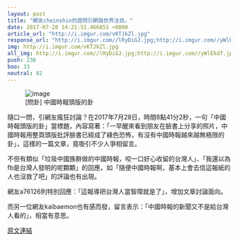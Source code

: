 ```yaml
---
layout: post
title: "網友cheinshin的提問引網路世界注目。"
date: 2017-07-28 14:21:51.466851 +0800
article_url: "http://i.imgur.com/vKTJkZl.jpg"
response_url: "http://i.imgur.com//lRyDiGJ.jpg;http://i.imgur.com//yWlEkdf.jpg"
img: http://i.imgur.com/vKTJkZl.jpg
all_img: http://i.imgur.com//lRyDiGJ.jpg;http://i.imgur.com//yWlEkdf.jpg
push: 236
boo: 33
neutral: 82
---
```


<figure>
<img src="http://i.imgur.com/vKTJkZl.jpg" alt="image">
<figcaption>
[問卦] 中國時報頭版的卦
</figcaption>
</figure>



隨口一問，引網友瘋狂討論？在2017年7月28日，時間8點41分2秒，一句「中國時報頭版的卦」當標題，內容寫著：「一早醒來看到朋友在臉書上分享的照片，中國時報用整頁頭版批評臉書已經成了綠色恐怖，有沒有中國時報越來越無極限的卦」，這樣的一篇文章，竟吸引不少人爭相留言。

不但有類似「垃圾中國族群做的中國時報，咬一口好心收留的台灣人」、「我還以為fb是台灣人發明的呢顆顆」的回應，如「隨便中國時報啊，基本上會去信這報紙的人也沒救了吧」的評論也有出現。

網友a76126則特別回應：「這報導把台灣人當智障就是了」，增加文章討論面向。

而另一位網友kaibaemon也有感而發，留言表示：「中國時報的新聞又不是給台灣人看的」，相當有意思。

<a href = "https://www.ptt.cc/bbs/Gossiping/M.1501202465.A.B83.html">原文連結</a>

